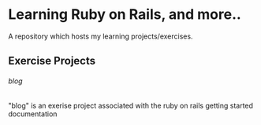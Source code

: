 # Learning Ruby on Rails, and more..

A repository which hosts my learning projects/exercises. 

## Exercise Projects
######  blog
"blog" is an exerise project associated with the ruby on rails getting started documentation

